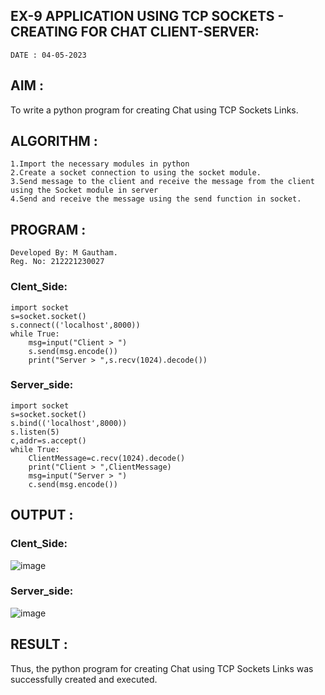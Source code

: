 ## EX-9 APPLICATION USING TCP SOCKETS - CREATING FOR CHAT CLIENT-SERVER:
```
DATE : 04-05-2023
```
## AIM :
To write a python program for creating Chat using TCP Sockets Links.

## ALGORITHM :
```
1.Import the necessary modules in python
2.Create a socket connection to using the socket module.
3.Send message to the client and receive the message from the client using the Socket module in server
4.Send and receive the message using the send function in socket.
```
## PROGRAM :
```
Developed By: M Gautham.
Reg. No: 212221230027
```
### Clent_Side:
```
import socket
s=socket.socket()
s.connect(('localhost',8000))
while True:
    msg=input("Client > ")
    s.send(msg.encode())
    print("Server > ",s.recv(1024).decode())
```
### Server_side:
```
import socket
s=socket.socket()
s.bind(('localhost',8000))
s.listen(5)
c,addr=s.accept()
while True:
    ClientMessage=c.recv(1024).decode()
    print("Client > ",ClientMessage)
    msg=input("Server > ")
    c.send(msg.encode())
```
## OUTPUT :
### Clent_Side:

![image](https://github.com/muppirgautham/EX-9/assets/94810884/0edf8318-8ec0-44d7-a260-ab012c590409)
### Server_side:
![image](https://github.com/muppirgautham/EX-9/assets/94810884/06f1f1b2-df20-4639-bd4f-0b7698d711af)


## RESULT :
Thus, the python program for creating Chat using TCP Sockets Links was successfully created and executed.


